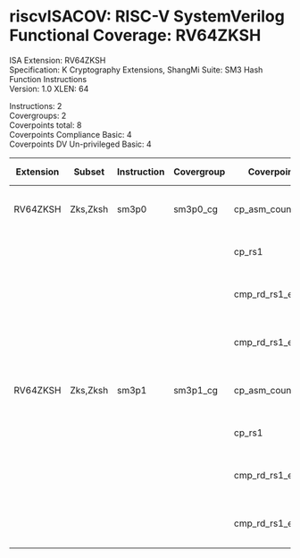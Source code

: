 # riscvISACOV: RISC-V SystemVerilog Functional Coverage: RV64ZKSH

ISA Extension: RV64ZKSH  
Specification: K Cryptography Extensions, ShangMi Suite: SM3 Hash Function Instructions  
Version:       1.0
XLEN:          64 

Instructions:  2  
Covergroups:   2  
Coverpoints total:   8  
Coverpoints Compliance Basic:  4  
Coverpoints DV Un-privileged Basic:  4  

| Extension | Subset | Instruction| Covergroup | Coverpoint     | Coverpoint Description | Coverpoint Level  |
| ----------| ------ | ---------- | ---------- | -------------- | ---------------------- | ----------------- |
| RV64ZKSH              |       Zks,Zksh |      sm3p0 |    sm3p0_cg | cp_asm_count | Number of times instruction is executed | Compliance Basic
|                       |                |            |             |      cp_rs1 | RS1 (GPR) register assignment | Compliance Basic
|                       |                |            |             | cmp_rd_rs1_eq | RD and RS1 register (assignment) WAR Hazard | DV Un-privileged Basic
|                       |                |            |             | cmp_rd_rs1_eqval | Compare RD and RS1 register values | DV Un-privileged Basic
| RV64ZKSH              |       Zks,Zksh |      sm3p1 |    sm3p1_cg | cp_asm_count | Number of times instruction is executed | Compliance Basic
|                       |                |            |             |      cp_rs1 | RS1 (GPR) register assignment | Compliance Basic
|                       |                |            |             | cmp_rd_rs1_eq | RD and RS1 register (assignment) WAR Hazard | DV Un-privileged Basic
|                       |                |            |             | cmp_rd_rs1_eqval | Compare RD and RS1 register values | DV Un-privileged Basic


